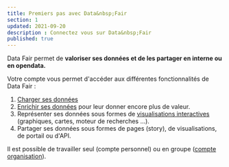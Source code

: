 ```yaml
---
title: Premiers pas avec Data&nbsp;Fair
section: 1
updated: 2021-09-20
description : Connectez vous sur Data&nbsp;Fair
published: true
---
```


Data&nbsp;Fair permet de **valoriser ses données et de les partager en interne ou en opendata.**

Votre compte vous permet d'accéder aux différentes fonctionnalités de Data&nbsp;Fair :

1. [Charger ses données](./user-guide-backoffice/datasets)
2. [Enrichir ses données](./user-guide-backoffice/enrichment) pour leur donner encore plus de valeur.
3. Représenter ses données sous formes de [visualisations interactives](./user-guide-backoffice/reuses) (graphiques, cartes, moteur de recherches ...).
4. Partager ses données sous formes de pages (story), de visualisations, de portail ou d'API.  

<p>
</p>

Il est possible de travailler seul (compte personnel) ou en groupe ([compte organisation](./user-guide-backoffice/organisation)).
